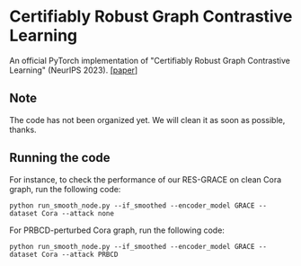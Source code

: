 # Certifiably Robust Graph Contrastive Learning
An official PyTorch implementation of "Certifiably Robust Graph Contrastive Learning" (NeurIPS 2023). [[paper]]()

## Note
The code has not been organized yet. We will clean it as soon as possible, thanks.

## Running the code
For instance, to check the performance of our RES-GRACE on clean Cora graph, run the following code:

```
python run_smooth_node.py --if_smoothed --encoder_model GRACE --dataset Cora --attack none
```

For PRBCD-perturbed Cora graph, run the following code:

```
python run_smooth_node.py --if_smoothed --encoder_model GRACE --dataset Cora --attack PRBCD
```
